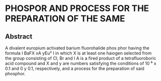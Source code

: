# PHOSPOR AND PROCESS FOR THE PREPARATION OF THE SAME

## Abstract
A divalent europium activated barium fluorohalide phos phor having the formula I BaFX xA yEu² I in which X is at least one haiogen selected from the group consisting of Cl, Br and I A is a fired product of a tetrafluoroboric acid compound and X and y are numbers satisfying the conditions of 10 ⁶ x 0.1 and 0 y 0.1, respectively, and a process for the preparation of said phosphor.